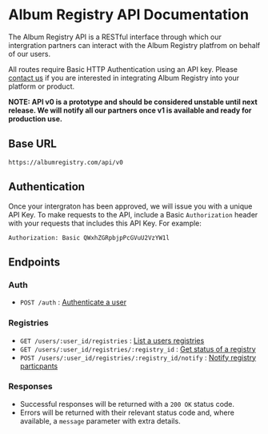 # Album Registry API Documentation

The Album Registry API is a RESTful interface through which our intergration
partners can interact with the Album Registry platfrom on behalf of our users.

All routes require Basic HTTP Authentication using an API key. Please
[contact us](mailto:info@albumregistry.com)
if you are interested in integrating Album Registry into your platform or product.

**NOTE: API v0 is a prototype and should be considered unstable until next release. We will notify all our partners once v1 is available and ready for production use.**

## Base URL

`https://albumregistry.com/api/v0`

## Authentication

Once your intergraton has been approved, we will issue you with a unique API
Key. To make requests to the API, include a Basic `Authorization` header with your
requests that includes this API Key. For example:

`Authorization: Basic QWxhZGRpbjpPcGVuU2VzYW1l`

## Endpoints

### Auth

- `POST /auth` : [Authenticate a user](auth/post.md)

### Registries

- `GET /users/:user_id/registries` : [List a users registries](users/user_id/registries/get.md)
- `GET /users/:user_id/registries/:registry_id` : [Get status of a registry](users/user_id/registries/registry_id/get.md)
- `POST /users/:user_id/registries/:registry_id/notify` : [Notify registry particpants](users/user_id/registries/registry_id/notify/post.md)

### Responses

- Successful responses will be returned with a `200 OK` status code.
- Errors will be returned with their relevant status code and, where available,
  a `message` parameter with extra details.
